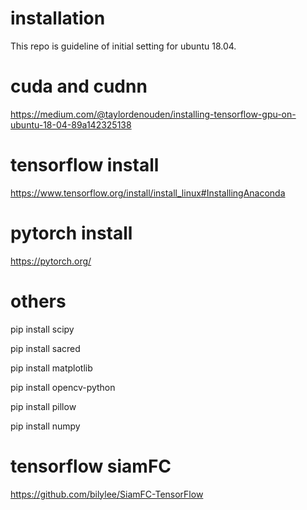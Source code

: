 # installation
This repo is guideline of initial setting for ubuntu 18.04.

# cuda and cudnn
https://medium.com/@taylordenouden/installing-tensorflow-gpu-on-ubuntu-18-04-89a142325138

# tensorflow install
https://www.tensorflow.org/install/install_linux#InstallingAnaconda

# pytorch install
https://pytorch.org/

# others
pip install scipy

pip install sacred

pip install matplotlib

pip install opencv-python

pip install pillow

pip install numpy

# tensorflow siamFC
https://github.com/bilylee/SiamFC-TensorFlow

